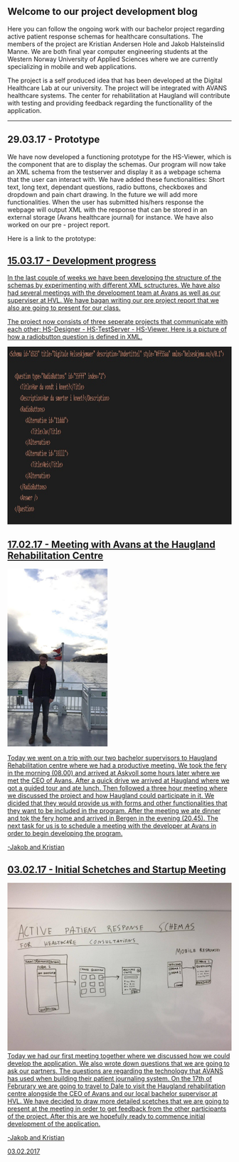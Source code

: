 ## Welcome to our project development blog

Here you can follow the ongoing work with our bachelor project regarding active patient response schemas for healthcare consultations. The members of the project are Kristian Andersen Hole and Jakob Halsteinslid Manne. We are both final year computer engineering students at the Western Norway University of Applied Sciences where we are currently specializing in mobile and web applications. 

The project is a self produced idea that has been developed at the Digital Healthcare Lab at our university. The project will be integrated with AVANS healthcare systems. The center for rehabilitation at Haugland will contribute with testing and providing feedback regarding the functionallity of the application.

***

## 29.03.17 - Prototype

We have now developed a functioning prototype for the HS-Viewer, which is the component that are to display the schemas. Our program will now take an XML schema from the testserver and display it as a webpage schema that the user can interact with. We have added these functionalities: Short text, long text, dependant questions, radio buttons, checkboxes and dropdown and pain chart drawing. In the future we will add more functionalities. When the user has submitted his/hers response the webpage will output XML with the response that can be stored in an external storage (Avans healthcare journal) for instance. We have also worked on our pre - project report. 

Here is a link to the prototype: <a href ="https://kahole.github.io/hs-viewer/">



## 15.03.17 - Development progress 

In the last couple of weeks we have been developing the structure of the schemas by experimenting with different XML sctructures. We have also had several meetings with the development team at Avans as well as our superviser at HVL. We have bagan writing our pre project report that we also are going to present for our class.

The project now consists of three seperate projects that communicate with each other; HS-Designer - HS-TestServer - HS-Viewer. 
Here is a picture of how a radiobutton question is defined in XML. 

<img src="https://github.com/KaHole/group3-project-progress/blob/master/XML schema.jpg?raw=true" height="400" width="auto" >

## 17.02.17 - Meeting with Avans at the Haugland Rehabilitation Centre

<img src="https://github.com/KaHole/group3-project-progress/blob/master/jaobboat.jpg?raw=true" height="400" width="auto" >

Today we went on a trip with our two bachelor supervisors to Haugland Rehabilitation centre where we had a productive meeting. We took the fery in the morning (08.00) and arrived at Askvoll some hours later where we met the CEO of Avans. After a quick drive we arrived at Haugland where we got a guided tour and ate lunch. Then followed a three hour meeting where we discussed the project and how Haugland could participate in it. We dicided that they would provide us with forms and other functionalities that they want to be included in the program. After the meeting we ate dinner and tok the fery home and arrived in Bergen in the evening (20.45). The next task for us is to schedule a meeting with the developer at Avans in order to begin developing the program. 

-Jakob and Kristian

## 03.02.17 - Initial Schetches and Startup Meeting

![alt tag](https://github.com/KaHole/group3-project-progress/blob/master/InitialScetches.jpg?raw=true)
Today we had our first meeting together where we discussed how we could develop the application. We also wrote down questions that we are going to ask our partners. The questions are regarding the technology that AVANS has used when building their patient journaling system. On the 17th of Februrary we are going to travel to Dale to visit the Haugland rehabilitation centre alongside the CEO of Avans and our local bachelor supervisor at HVL. We have decided to draw more detailed scetches that we are going to present at the meeting in order to get feedback from the other participants of the project. After this are we hopefully ready to commence initial development of the application. 

-Jakob and Kristian

03.02.2017
